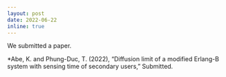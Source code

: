 ```yaml
---
layout: post
date: 2022-06-22
inline: true
---
```


We submitted a paper.

*Abe, K. and Phung-Duc, T. (2022), “Diffusion limit of a modified Erlang-B system with sensing time of secondary users,” Submitted.
